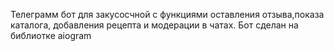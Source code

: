 Телеграмм бот для закусосчной с функциями оставления отзыва,показа каталога, добавления рецепта и модерации в чатах. Бот сделан на библиотке aiogram

